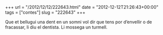 +++
url = "/2012/12/12/222643.html"
date = "2012-12-12T21:26:43+00:00"
tags = ["contes"]
slug = "222643"
+++

Que et bellugui una dent en un somni vol dir que tens por d’envellir o de fracassar, li diu el dentista. Li mossega un turmell.

